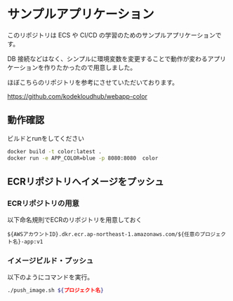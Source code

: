 # サンプルアプリケーション

このリポジトリは ECS や CI/CD の学習のためのサンプルアプリケーションです。

DB 接続などはなく、シンプルに環境変数を変更することで動作が変わるアプリケーションを作りたかったので用意しました。

ほぼこちらのリポジトリを参考にさせていただいております。

https://github.com/kodekloudhub/webapp-color

## 動作確認

ビルドとrunをしてください

```bash
docker build -t color:latest .
docker run -e APP_COLOR=blue -p 8080:8080  color
```

## ECRリポジトリへイメージをプッシュ

### ECRリポジトリの用意

以下命名規則でECRのリポジトリを用意しておく

```
${AWSアカウントID}.dkr.ecr.ap-northeast-1.amazonaws.com/${任意のプロジェクト名}-app:v1
```

### イメージビルド・プッシュ

以下のようにコマンドを実行。

```bash
./push_image.sh ${プロジェクト名}
```

